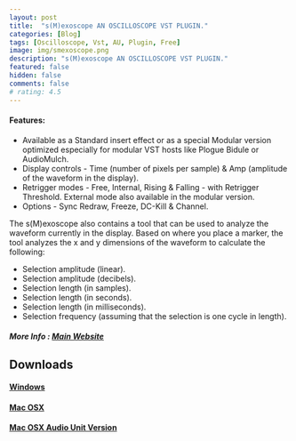```yaml
---
layout: post
title:  "s(M)exoscope AN OSCILLOSCOPE VST PLUGIN."
categories: [Blog]
tags: [Oscilloscope, Vst, AU, Plugin, Free]
image: img/smexoscope.png
description: "s(M)exoscope AN OSCILLOSCOPE VST PLUGIN."
featured: false
hidden: false
comments: false
# rating: 4.5
---
```


#### Features:
+ Available as a Standard insert effect or as a special Modular version optimized especially for modular VST hosts like Plogue Bidule or AudioMulch.
+ Display controls - Time (number of pixels per sample) & Amp (amplitude of the waveform in the display).
+ Retrigger modes - Free, Internal, Rising & Falling - with Retrigger Threshold. External mode also available in the modular version.
+ Options - Sync Redraw, Freeze, DC-Kill & Channel.

The s(M)exoscope also contains a tool that can be used to analyze the waveform currently in the display. Based on where you place a marker, the tool analyzes the x and y dimensions of the waveform to calculate the following:

+ Selection amplitude (linear).
+ Selection amplitude (decibels).
+ Selection length (in samples).
+ Selection length (in seconds).
+ Selection length (in milliseconds).
+ Selection frequency (assuming that the selection is one cycle in length).

##### More Info : [Main Website](http://bram.smartelectronix.com/plugins.php?id=4)

## Downloads
#### [Windows](http://www.smartelectronix.com/refer.php?url=~bram/files/s(m)exosope_20040403.zip)
#### [Mac OSX](http://www.smartelectronix.com/refer.php?url=~bram/files/s(m)exoscope_20031203_mac_OSX_VST.sit)
#### [Mac OSX Audio Unit Version](http://www.smartelectronix.com/refer.php?url=~bram/adrian/s(M)exoscope_au.dmg.gz)